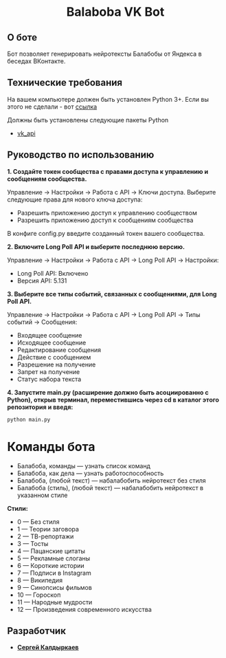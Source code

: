 <h1 align="center">Balaboba VK Bot</h1>

## О боте
Бот позволяет генерировать нейротексты Балабобы от Яндекса в беседах ВКонтакте.

## Технические требования
На вашем компьютере должен быть установлен Python 3+. Если вы этого не сделали - вот [ссылка](https://www.python.org/downloads/)

Должны быть установлены следующие пакеты Python
* [vk_api](https://github.com/python273/vk_api)

## Руководство по использованию
**1. Создайте токен сообщества с правами доступа к управлению и сообщениям сообщества.**

Управление -> Настройки -> Работа с API -> Ключи доступа.
Выберите следующие права для нового ключа доступа:
+ Разрешить приложению доступ к управлению сообществом
+ Разрешить приложению доступ к сообщениям сообщества

В конфиге config.py введите созданный токен вашего сообщества.

**2. Включите Long Poll API и выберите последнюю версию.**

Управление -> Настройки -> Работа с API -> Long Poll API -> Настройки:
+ Long Poll API: Включено
+ Версия API: 5.131

**3. Выберите все типы событий, связанных с сообщениями, для Long Poll API.**

Управление -> Настройки -> Работа с API -> Long Poll API -> Типы событий -> Сообщения:
+ Входящее сообщение
+ Исходящее сообщение
+ Редактирование сообщения
+ Действие с сообщением
+ Разрешение на получение
+ Запрет на получение
+ Статус набора текста

**4. Запустите main.py (расширение должно быть асоциированно с Python), открыв терминал, переместившись через cd в каталог этого репозитория и введя:**
```
python main.py
```

# Команды бота
+ Балабоба, команды — узнать список команд
+ Балабоба, как дела — узнать работоспособность
+ Балабоба, (любой текст) — набалабобить нейротекст без стиля
+ Балабоба (стиль), (любой текст) — набалабобить нейротекст в указанном стиле

**Стили:**
+ 0 — Без стиля
+ 1 — Теории заговора
+ 2 — ТВ-репортажи
+ 3 — Тосты
+ 4 — Пацанские цитаты
+ 5 — Рекламные слоганы
+ 6 — Короткие истории
+ 7 — Подписи в Instagram
+ 8 — Википедия
+ 9 — Синопсисы фильмов
+ 10 — Гороскоп
+ 11 — Народные мудрости
+ 12 — Произведения современного искусства

## Разработчик
+ [**Сергей Калдыркаев**](https://github.com/serega1103)
